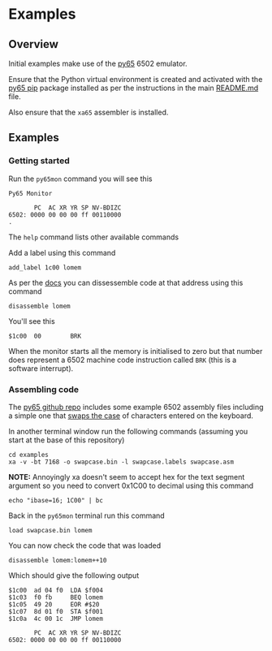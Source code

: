 # Examples

## Overview

Initial examples make use of the [py65][py65github] 6502 emulator.

Ensure that the Python virtual environment is created and activated 
with the [py65 pip][py65pypi] package installed as per the instructions
in the main [README.md](../README) file.

Also ensure that the `xa65` assembler is installed.


## Examples

### Getting started

Run the `py65mon` command you will see this

```
Py65 Monitor

       PC  AC XR YR SP NV-BDIZC
6502: 0000 00 00 00 ff 00110000
.
```

The `help` command lists other available commands

Add a label using this command

```
add_label 1c00 lomem
```

As per the [docs][py65docs] you can dissessemble code at that address using this command

```
disassemble lomem
```

You'll see this

```
$1c00  00        BRK
```

When the monitor starts all the memory is initialised to zero but that number does 
represent a 6502 machine code instruction called `BRK` (this is a software 
interrupt).


### Assembling code

The [py65 github repo][py65github] includes some example 6502 assembly files including
a simple one that [swaps the case][py65swapcase] of characters entered on the keyboard. 

In another terminal window run the following commands (assuming you start at the base
of this repository)

```
cd examples
xa -v -bt 7168 -o swapcase.bin -l swapcase.labels swapcase.asm
```

__NOTE:__ Annoyingly xa doesn't seem to accept hex for the text segment argument so 
you need to convert 0x1C00 to decimal using this command

```
echo "ibase=16; 1C00" | bc
```

Back in the `py65mon` terminal run this command

```
load swapcase.bin lomem
```

You can now check the code that was loaded

```
disassemble lomem:lomem++10
```

Which should give the following output

```
$1c00  ad 04 f0  LDA $f004
$1c03  f0 fb     BEQ lomem
$1c05  49 20     EOR #$20
$1c07  8d 01 f0  STA $f001
$1c0a  4c 00 1c  JMP lomem

       PC  AC XR YR SP NV-BDIZC
6502: 0000 00 00 00 ff 00110000
```




[py65github]: https://github.com/mnaberez/py65
[py65docs]: https://py65.readthedocs.io/en/latest/
[py65pypi]: https://pypi.org/project/py65/
[py65swapcase]: https://github.com/mnaberez/py65/blob/main/examples/swapcase.asm

